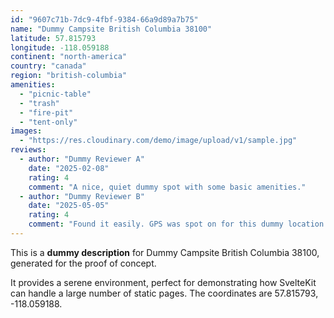 ```yaml
---
id: "9607c71b-7dc9-4fbf-9384-66a9d89a7b75"
name: "Dummy Campsite British Columbia 38100"
latitude: 57.815793
longitude: -118.059188
continent: "north-america"
country: "canada"
region: "british-columbia"
amenities:
  - "picnic-table"
  - "trash"
  - "fire-pit"
  - "tent-only"
images:
  - "https://res.cloudinary.com/demo/image/upload/v1/sample.jpg"
reviews:
  - author: "Dummy Reviewer A"
    date: "2025-02-08"
    rating: 4
    comment: "A nice, quiet dummy spot with some basic amenities."
  - author: "Dummy Reviewer B"
    date: "2025-05-05"
    rating: 4
    comment: "Found it easily. GPS was spot on for this dummy location."
---
```


This is a **dummy description** for Dummy Campsite British Columbia 38100, generated for the proof of concept.

It provides a serene environment, perfect for demonstrating how SvelteKit can handle a large number of static pages. The coordinates are 57.815793, -118.059188.
